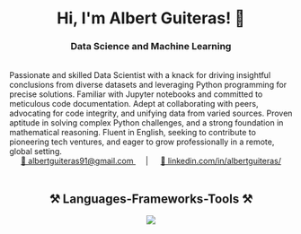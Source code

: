 <h1 align="center">Hi, I'm Albert Guiteras! 👋</h1>

<h3 align="center">Data Science and Machine Learning</h3>

<br> 
Passionate and skilled Data Scientist with a knack for driving insightful conclusions from diverse datasets and leveraging Python programming for precise solutions. Familiar with Jupyter notebooks and committed to meticulous code documentation. Adept at collaborating with peers, advocating for code integrity, and unifying data from varied sources. Proven aptitude in solving complex Python challenges, and a strong foundation in mathematical reasoning. Fluent in English, seeking to contribute to pioneering tech ventures, and eager to grow professionally in a remote, global setting.

<br>

<div align="center">

  <a href="mailto:albertguiteras91@gmail.com" style="margin: 0 10px;">
    📧 albertguiteras91@gmail.com
  </a> &nbsp;&nbsp;|&nbsp;&nbsp;
  <a href="https://linkedin.com/in/albertguiteras/" target="_blank" style="margin: 0 10px;">
    🔗 linkedin.com/in/albertguiteras/
  </a>

</div>

<br>

<h2 align="center">⚒️ Languages-Frameworks-Tools ⚒️</h2>

<div align="center">
    <img src="https://skillicons.dev/icons?i=python,sklearn,tensorflow,pytorch,mysql,git,github,vscode" />
</div>


